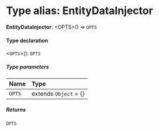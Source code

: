 # Type alias: EntityDataInjector

**EntityDataInjector**: \<OPTS>() => `OPTS`

#### Type declaration

<`OPTS`>(): `OPTS`

##### Type parameters

| Name | Type |
| :------ | :------ |
| `OPTS` | extends `Object` = {} |

##### Returns

`OPTS`
